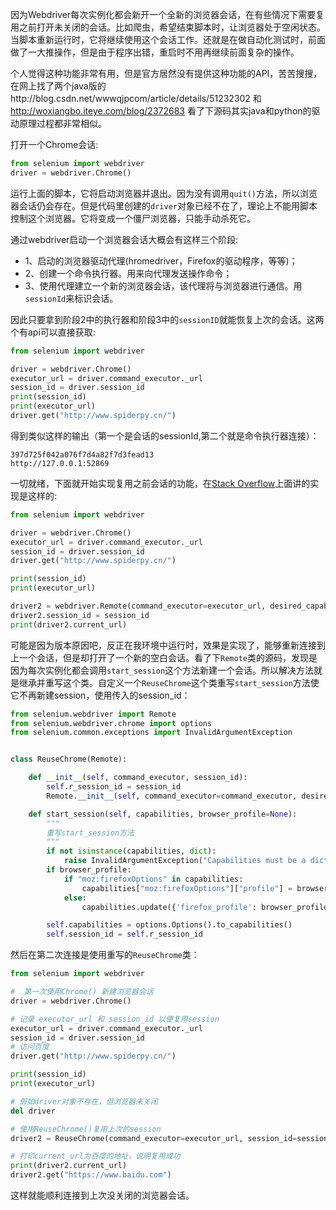 因为Webdriver每次实例化都会新开一个全新的浏览器会话，在有些情况下需要复用之前打开未关闭的会话。比如爬虫，希望结束脚本时，让浏览器处于空闲状态。当脚本重新运行时，它将继续使用这个会话工作。还就是在做自动化测试时，前面做了一大推操作，但是由于程序出错，重启时不用再继续前面复杂的操作。

个人觉得这种功能非常有用，但是官方居然没有提供这种功能的API，苦苦搜搜，在网上找了两个java版的http://blog.csdn.net/wwwqjpcom/article/details/51232302 和 http://woxiangbo.iteye.com/blog/2372683
看了下源码其实java和python的驱动原理过程都非常相似。

打开一个Chrome会话:
```python
from selenium import webdriver
driver = webdriver.Chrome()
```
运行上面的脚本，它将启动浏览器并退出。因为没有调用`quit()`方法，所以浏览器会话仍会存在。但是代码里创建的`driver`对象已经不在了，理论上不能用脚本控制这个浏览器。它将变成一个僵尸浏览器，只能手动杀死它。

通过webdriver启动一个浏览器会话大概会有这样三个阶段:

* 1、启动的浏览器驱动代理(hromedriver，Firefox的驱动程序，等等)；
* 2、创建一个命令执行器。用来向代理发送操作命令；
* 3、使用代理建立一个新的浏览器会话，该代理将与浏览器进行通信。用`sessionId`来标识会话。

因此只要拿到阶段2中的执行器和阶段3中的`sessionID`就能恢复上次的会话。这两个有api可以直接获取:
```python
from selenium import webdriver

driver = webdriver.Chrome()
executor_url = driver.command_executor._url
session_id = driver.session_id
print(session_id)
print(executor_url)
driver.get("http://www.spiderpy.cn/")
```

得到类似这样的输出（第一个是会话的sessionId,第二个就是命令执行器连接）：
```shell
397d725f042a076f7d4a82f7d3fead13
http://127.0.0.1:52869
```

一切就绪，下面就开始实现复用之前会话的功能，在[Stack Overflow](https://stackoverflow.com/questions/8344776/can-selenium-interact-with-an-existing-browser-session)上面讲的实现是这样的:
```python
from selenium import webdriver

driver = webdriver.Chrome()
executor_url = driver.command_executor._url
session_id = driver.session_id
driver.get("http://www.spiderpy.cn/")

print(session_id)
print(executor_url)

driver2 = webdriver.Remote(command_executor=executor_url, desired_capabilities={})
driver2.session_id = session_id
print(driver2.current_url)
```
可能是因为版本原因吧，反正在我环境中运行时，效果是实现了，能够重新连接到上一个会话，但是却打开了一个新的空白会话。看了下`Remote`类的源码，发现是因为每次实例化都会调用`start_session`这个方法新建一个会话。所以解决方法就是继承并重写这个类。自定义一个`ReuseChrome`这个类重写`start_session`方法使它不再新建session，使用传入的session_id：
```python
from selenium.webdriver import Remote
from selenium.webdriver.chrome import options
from selenium.common.exceptions import InvalidArgumentException


class ReuseChrome(Remote):

    def __init__(self, command_executor, session_id):
        self.r_session_id = session_id
        Remote.__init__(self, command_executor=command_executor, desired_capabilities={})

    def start_session(self, capabilities, browser_profile=None):
        """
        重写start_session方法
        """
        if not isinstance(capabilities, dict):
            raise InvalidArgumentException("Capabilities must be a dictionary")
        if browser_profile:
            if "moz:firefoxOptions" in capabilities:
                capabilities["moz:firefoxOptions"]["profile"] = browser_profile.encoded
            else:
                capabilities.update({'firefox_profile': browser_profile.encoded})

        self.capabilities = options.Options().to_capabilities()
        self.session_id = self.r_session_id
```

然后在第二次连接是使用重写的`ReuseChrome`类：
```python
from selenium import webdriver

#  第一次使用Chrome() 新建浏览器会话
driver = webdriver.Chrome()

# 记录 executor_url 和 session_id 以便复用session
executor_url = driver.command_executor._url
session_id = driver.session_id
# 访问百度
driver.get("http://www.spiderpy.cn/")

print(session_id)
print(executor_url)

# 假如driver对象不存在，但浏览器未关闭
del driver

# 使用ReuseChrome()复用上次的session
driver2 = ReuseChrome(command_executor=executor_url, session_id=session_id)

# 打印current_url为百度的地址，说明复用成功
print(driver2.current_url)
driver2.get("https://www.baidu.com")
```

这样就能顺利连接到上次没关闭的浏览器会话。